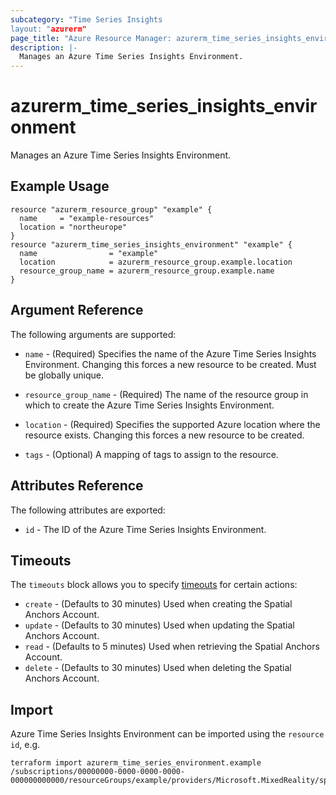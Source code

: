 ```yaml
---
subcategory: "Time Series Insights
layout: "azurerm"
page_title: "Azure Resource Manager: azurerm_time_series_insights_environment"
description: |-
  Manages an Azure Time Series Insights Environment.
---
```


# azurerm_time_series_insights_environment

Manages an Azure Time Series Insights Environment.

## Example Usage

```hcl
resource "azurerm_resource_group" "example" {
  name     = "example-resources"
  location = "northeurope"
}
resource "azurerm_time_series_insights_environment" "example" {
  name                = "example"
  location            = azurerm_resource_group.example.location
  resource_group_name = azurerm_resource_group.example.name
}
```

## Argument Reference

The following arguments are supported:

* `name` - (Required) Specifies the name of the Azure Time Series Insights Environment. Changing this forces a new resource to be created. Must be globally unique.

* `resource_group_name` - (Required) The name of the resource group in which to create the Azure Time Series Insights Environment.

* `location` - (Required) Specifies the supported Azure location where the resource exists. Changing this forces a new resource to be created.

* `tags` - (Optional) A mapping of tags to assign to the resource.

## Attributes Reference

The following attributes are exported:

* `id` - The ID of the Azure Time Series Insights Environment.

## Timeouts

The `timeouts` block allows you to specify [timeouts](https://www.terraform.io/docs/configuration/resources.html#timeouts) for certain actions:

* `create` - (Defaults to 30 minutes) Used when creating the Spatial Anchors Account.
* `update` - (Defaults to 30 minutes) Used when updating the Spatial Anchors Account.
* `read` - (Defaults to 5 minutes) Used when retrieving the Spatial Anchors Account.
* `delete` - (Defaults to 30 minutes) Used when deleting the Spatial Anchors Account.

## Import

Azure Time Series Insights Environment can be imported using the `resource id`, e.g.

```shell
terraform import azurerm_time_series_environment.example /subscriptions/00000000-0000-0000-0000-000000000000/resourceGroups/example/providers/Microsoft.MixedReality/spatialAnchorsAccounts/example
```